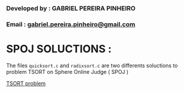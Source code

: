 ### Developed by : GABRIEL PEREIRA PINHEIRO
### Email : gabriel.pereira.pinheiro@gmail.com

# SPOJ SOLUCTIONS :

The files ```quicksort.c```  and ```radixsort.c``` are two differents soluctions to problem TSORT on Sphere Online Judge ( SPOJ )


[TSORT problem](http://br.spoj.com/problems/TSORT/)

